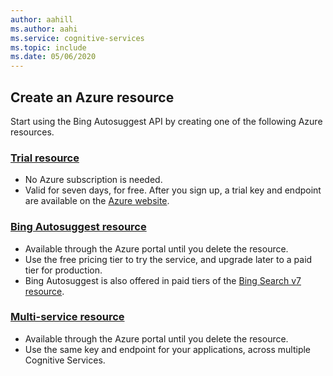 ```yaml
---
author: aahill
ms.author: aahi
ms.service: cognitive-services
ms.topic: include
ms.date: 05/06/2020
---
```


## Create an Azure resource

Start using the Bing Autosuggest API by creating one of the following Azure resources.

### [Trial resource](https://azure.microsoft.com/try/cognitive-services/?api=bing-web-search-api)
   * No Azure subscription is needed.
   * Valid for seven days, for free. After you sign up, a trial key and endpoint are available on the [Azure website](https://azure.microsoft.com/try/cognitive-services/my-apis/).

### [Bing Autosuggest resource](https://ms.portal.azure.com/#create/Microsoft.CognitiveServicesBingAutosuggest-v7)
   * Available through the Azure portal until you delete the resource.
   * Use the free pricing tier to try the service, and upgrade later to a paid tier for production.
   * Bing Autosuggest is also offered in paid tiers of the [Bing Search v7 resource](https://ms.portal.azure.com/#create/Microsoft.CognitiveServicesBingSearch-v7).

### [Multi-service resource](https://ms.portal.azure.com/#create/Microsoft.CognitiveServicesAllInOne)
   * Available through the Azure portal until you delete the resource.  
   * Use the same key and endpoint for your applications, across multiple Cognitive Services.
